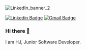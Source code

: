 ![LinkedIn_banner_2](https://user-images.githubusercontent.com/12242598/227998737-c409dd76-0e89-4825-be01-59d3025ead99.png)

[![Linkedin Badge](https://img.shields.io/badge/-hj--kang07-blue?style=flat&logo=Linkedin&logoColor=white&link=https://www.linkedin.com/in/hj-kang07/)](https://www.linkedin.com/in/hj-kang07/)
[![Gmail Badge](https://img.shields.io/badge/-hkang07-c14438?style=flat&logo=Gmail&logoColor=white&link=mailto:hkang07@gmail.com)](mailto:hkang07@gmail.com)

### Hi there 👋

I am HJ, Junior Software Developer. 
